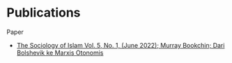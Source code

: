 # **Publications**

Paper

* <a href="https://github.com/rizkyrautra/publications/blob/main/The%20Sociology%20of%20Islam%20Vol.%205%2C%20No.%201%2C%20(June%202022)%3B%20Murray%20Bookchin%3B%20Dari%20Bolshevik%20ke%20Marxis%20Otonomis.pdf" target="_blank">The Sociology of Islam Vol. 5, No. 1, (June 2022); Murray Bookchin; Dari Bolshevik ke Marxis Otonomis</a>
